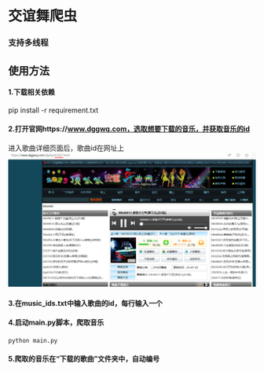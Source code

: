 # 交谊舞爬虫
### 支持多线程
## 使用方法
#### 1.下载相关依赖
 pip install -r requirement.txt
#### 2.打开官网https://www.dggwq.com，选取想要下载的音乐，并获取音乐的id
进入歌曲详细页面后，歌曲id在网址上
![Alt text](image.png)
#### 3.在music_ids.txt中输入歌曲的id，每行输入一个
#### 4.启动main.py脚本，爬取音乐
   ```
   python main.py
   ```
#### 5.爬取的音乐在“下载的歌曲”文件夹中，自动编号